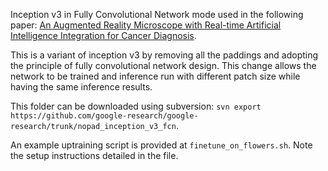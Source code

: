 Inception v3 in Fully Convolutional Network mode used in the following paper:
[An Augmented Reality Microscope with Real-time Artificial Intelligence Integration for Cancer Diagnosis](https://www.nature.com/articles/s41591-019-0539-7).

This is a variant of inception v3 by removing all the paddings and adopting the
principle of fully convolutional network design. This change allows the network
to be trained and inference run with different patch size while having the same
inference results.

This folder can be downloaded using subversion:
```svn export https://github.com/google-research/google-research/trunk/nopad_inception_v3_fcn```.

An example uptraining script is provided at ```finetune_on_flowers.sh```. Note
the setup instructions detailed in the file.
